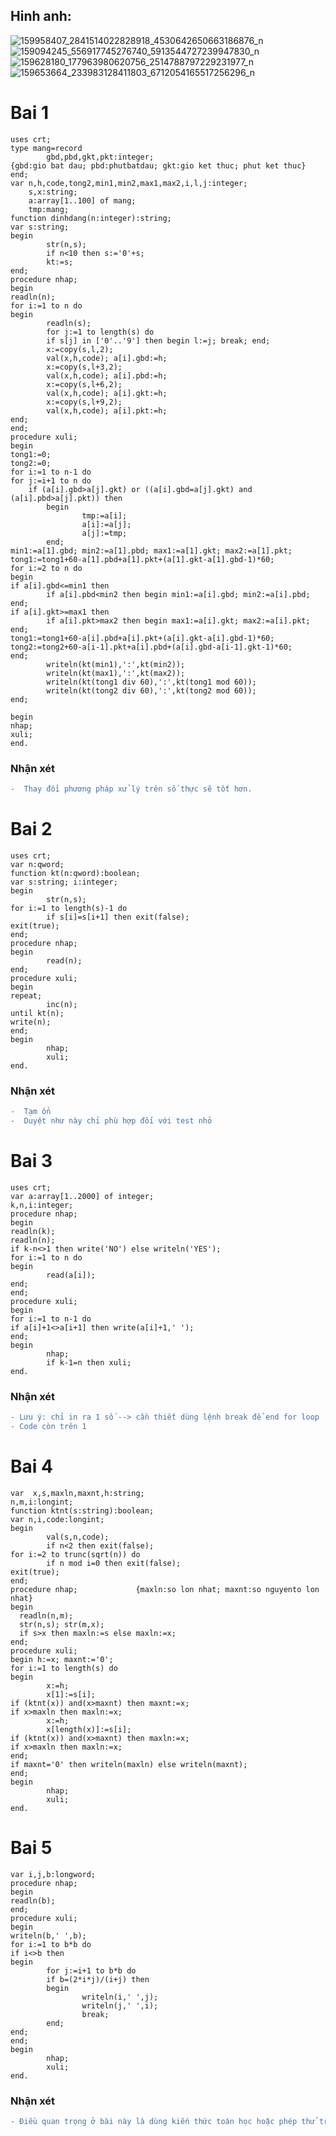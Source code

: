 ## Hinh anh:
![159958407_2841514022828918_4530642650663186876_n](https://user-images.githubusercontent.com/80033114/111069928-f2ce4d00-8501-11eb-8404-f1cb0f5cfe56.jpg)
![159094245_556917745276740_5913544727239947830_n](https://user-images.githubusercontent.com/80033114/111069931-f4981080-8501-11eb-981d-80abb795164c.jpg)
![159628180_177963980620756_2514788797229231977_n](https://user-images.githubusercontent.com/80033114/111069936-f661d400-8501-11eb-952f-2737a0fa351f.jpg)
![159653664_233983128411803_6712054165517256296_n](https://user-images.githubusercontent.com/80033114/111069924-ef3ac600-8501-11eb-882f-c2a0f95d047e.jpg)
# Bai 1
```
uses crt;
type mang=record
        gbd,pbd,gkt,pkt:integer;
{gbd:gio bat dau; pbd:phutbatdau; gkt:gio ket thuc; phut ket thuc}
end;
var n,h,code,tong2,min1,min2,max1,max2,i,l,j:integer;
    s,x:string;
    a:array[1..100] of mang;
    tmp:mang;
function dinhdang(n:integer):string;
var s:string;
begin
        str(n,s);
        if n<10 then s:='0'+s;
        kt:=s;
end;
procedure nhap;
begin
readln(n);
for i:=1 to n do
begin
        readln(s);
        for j:=1 to length(s) do
        if s[j] in ['0'..'9'] then begin l:=j; break; end;
        x:=copy(s,l,2);
        val(x,h,code); a[i].gbd:=h;
        x:=copy(s,l+3,2);
        val(x,h,code); a[i].pbd:=h;
        x:=copy(s,l+6,2);
        val(x,h,code); a[i].gkt:=h;
        x:=copy(s,l+9,2);
        val(x,h,code); a[i].pkt:=h;
end;
end;
procedure xuli;
begin
tong1:=0;
tong2:=0;
for i:=1 to n-1 do
for j:=i+1 to n do
    if (a[i].gbd>a[j].gkt) or ((a[i].gbd=a[j].gkt) and (a[i].pbd>a[j].pkt)) then
        begin
                tmp:=a[i];
                a[i]:=a[j];
                a[j]:=tmp;
        end;
min1:=a[1].gbd; min2:=a[1].pbd; max1:=a[1].gkt; max2:=a[1].pkt;
tong1:=tong1+60-a[1].pbd+a[1].pkt+(a[1].gkt-a[1].gbd-1)*60;
for i:=2 to n do
begin
if a[i].gbd<=min1 then
        if a[i].pbd<min2 then begin min1:=a[i].gbd; min2:=a[i].pbd; end;
if a[i].gkt>=max1 then
        if a[i].pkt>max2 then begin max1:=a[i].gkt; max2:=a[i].pkt; end;
tong1:=tong1+60-a[i].pbd+a[i].pkt+(a[i].gkt-a[i].gbd-1)*60;
tong2:=tong2+60-a[i-1].pkt+a[i].pbd+(a[i].gbd-a[i-1].gkt-1)*60;
end;
        writeln(kt(min1),':',kt(min2));
        writeln(kt(max1),':',kt(max2));
        writeln(kt(tong1 div 60),':',kt(tong1 mod 60));
        writeln(kt(tong2 div 60),':',kt(tong2 mod 60));
end;

begin
nhap;
xuli;
end.
```

### **Nhận xét**

```diff
-  Thay đổi phương pháp xử lý trên số thực sẽ tốt hơn.
```


# Bai 2
```
uses crt;
var n:qword;
function kt(n:qword):boolean;
var s:string; i:integer;
begin
        str(n,s);
for i:=1 to length(s)-1 do
        if s[i]=s[i+1] then exit(false);
exit(true);
end;
procedure nhap;
begin
        read(n);
end;
procedure xuli;
begin
repeat;
        inc(n);
until kt(n);
write(n);
end;
begin
        nhap;
        xuli;
end.
```

### **Nhận xét**

```diff
-  Tạm ổn
-  Duyệt như này chỉ phù hợp đối với test nhỏ
```

# Bai 3
```
uses crt;
var a:array[1..2000] of integer;
k,n,i:integer;
procedure nhap;
begin
readln(k);
readln(n);   
if k-n<>1 then write('NO') else writeln('YES');
for i:=1 to n do
begin
        read(a[i]);
end;
end;
procedure xuli;
begin
for i:=1 to n-1 do
if a[i]+1<>a[i+1] then write(a[i]+1,' ');
end;
begin
        nhap;
        if k-1=n then xuli;
end.
```

### **Nhận xét**

```diff
- Lưu ý: chỉ in ra 1 số --> cần thiết dùng lệnh break để end for loop
- Code còn trên 1 
```

# Bai 4
```
var  x,s,maxln,maxnt,h:string;
n,m,i:longint;
function ktnt(s:string):boolean;
var n,i,code:longint;
begin
        val(s,n,code);
        if n<2 then exit(false);
for i:=2 to trunc(sqrt(n)) do
        if n mod i=0 then exit(false);
exit(true);
end;
procedure nhap;             {maxln:so lon nhat; maxnt:so nguyento lon nhat}
begin
  readln(n,m);
  str(n,s); str(m,x);
  if s>x then maxln:=s else maxln:=x;
end;
procedure xuli;
begin h:=x; maxnt:='0';
for i:=1 to length(s) do
begin
        x:=h;
        x[1]:=s[i];
if (ktnt(x)) and(x>maxnt) then maxnt:=x;
if x>maxln then maxln:=x;
        x:=h;
        x[length(x)]:=s[i];
if (ktnt(x)) and(x>maxnt) then maxln:=x;
if x>maxln then maxln:=x;
end;
if maxnt='0' then writeln(maxln) else writeln(maxnt);
end;
begin
        nhap;
        xuli;
end.
```

# Bai 5

```
var i,j,b:longword;
procedure nhap;
begin
readln(b);
end;
procedure xuli;
begin
writeln(b,' ',b);
for i:=1 to b*b do
if i<>b then
begin
        for j:=i+1 to b*b do
        if b=(2*i*j)/(i+j) then
        begin
                writeln(i,' ',j);
                writeln(j,' ',i);
                break;
        end;
end;
end;
begin
        nhap;
        xuli;
end.
```


### **Nhận xét**

```diff
- Điều quan trọng ở bài này là dùng kiến thức toán học hoặc phép thử trên vài bộ số (a, b, c) để giới hạn được phạm vi của a, c 
```
